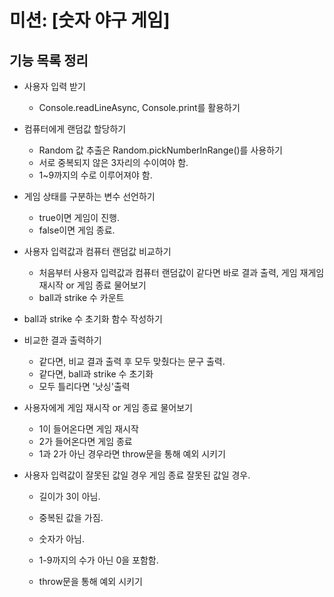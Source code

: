 # 미션: [숫자 야구 게임]

## 기능 목록 정리

- 사용자 입력 받기
  - Console.readLineAsync, Console.print를 활용하기

- 컴퓨터에게 랜덤값 할당하기
  - Random 값 추출은 Random.pickNumberInRange()를 사용하기
  - 서로 중복되지 않은 3자리의 수이여야 함.
  - 1~9까지의 수로 이루어져야 함.

- 게임 상태를 구분하는 변수 선언하기
  - true이면 게임이 진행.
  - false이면 게임 종료.

- 사용자 입력값과 컴퓨터 랜덤값 비교하기
  - 처음부터 사용자 입력값과 컴퓨터 랜덤값이 같다면 바로 결과 출력, 게임 재게임 재시작 or 게임 종료 물어보기
  - ball과 strike 수 카운트

- ball과 strike 수 초기화 함수 작성하기

- 비교한 결과 출력하기
  - 같다면, 비교 결과 출력 후 모두 맞췄다는 문구 출력.
  - 같다면, ball과 strike 수 초기화
  - 모두 틀리다면 '낫싱'출력

- 사용자에게 게임 재시작 or 게임 종료 물어보기
  - 1이 들어온다면 게임 재시작
  - 2가 들어온다면 게임 종료
  - 1과 2가 아닌 경우라면 throw문을 통해 예외 시키기 

- 사용자 입력값이 잘못된 값일 경우 게임 종료
 잘못된 값일 경우.
  - 길이가 3이 아님.
  - 중복된 값을 가짐.
  - 숫자가 아님.
  - 1-9까지의 수가 아닌 0을 포함함.

  - throw문을 통해 예외 시키기

